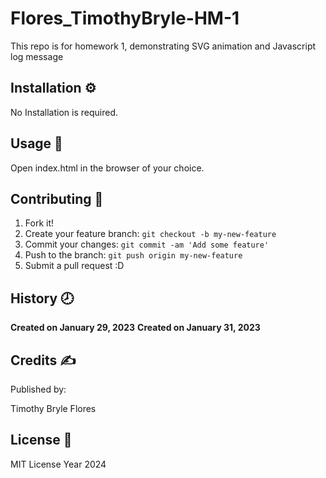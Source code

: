 # Flores_TimothyBryle-HM-1
This repo is for homework 1, demonstrating SVG animation and Javascript log message


## Installation :gear:

No Installation is required.

## Usage :hammer:

Open index.html in the browser of your choice.

## Contributing :bookmark:

1. Fork it!
2. Create your feature branch: `git checkout -b my-new-feature`
3. Commit your changes: `git commit -am 'Add some feature'`
4. Push to the branch: `git push origin my-new-feature`
5. Submit a pull request :D

## History :clock8:

**Created on January 29, 2023**
**Created on January 31, 2023**

## Credits :writing_hand:
Published by:

Timothy Bryle Flores

## License :page_facing_up:

MIT License Year 2024

